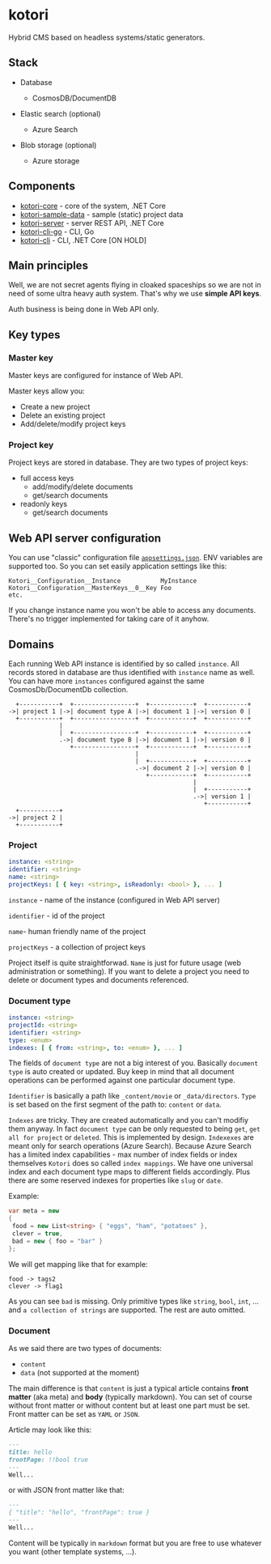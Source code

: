 # kotori

Hybrid CMS based on headless systems/static generators.

## Stack

- Database
  - CosmosDB/DocumentDB

- Elastic search (optional)
  - Azure Search 

- Blob storage (optional)
  - Azure storage

## Components

- [kotori-core](https://github.com/kotorihq/kotori-core) - core of the system, .NET Core
- [kotori-sample-data](https://github.com/kotorihq/kotori-sample-data) - sample (static) project data 
- [kotori-server](https://github.com/kotorihq/kotori-server) - server REST API, .NET Core
- [kotori-cli-go](https://github.com/kotorihq/kotori-cli-go) - CLI, Go
- [kotori-cli](https://github.com/kotorihq/kotori-cli) - CLI, .NET Core [ON HOLD]

## Main principles

Well, we are not secret agents flying in cloaked spaceships so we are not in need of some ultra heavy auth system. That's why we use __simple API keys__.

Auth business is being done in Web API only.

## Key types

### Master key

Master keys are configured for instance of Web API.

Master keys allow you:
- Create a new project
- Delete an existing project
- Add/delete/modify project keys

### Project key

Project keys are stored in database. They are two types of project keys:
- full access keys
  - add/modify/delete documents
  - get/search documents
- readonly keys
  - get/search documents

## Web API server configuration

You can use "classic" configuration file [``appsettings.json``](https://raw.githubusercontent.com/kotorihq/kotori-server/master/KotoriServer/appsettings.json). ENV variables are supported too. So you can set easily application settings like this:

```
Kotori__Configuration__Instance           MyInstance
Kotori__Configuration__MasterKeys__0__Key Foo
etc.
```

If you change instance name you won't be able to access any documents. There's no trigger implemented for taking care of it anyhow.

## Domains

Each running Web API instance is identified by so called ``instance``. All records stored in database are thus identified with ``instance`` name as well. You can have more ``instances`` configured against the same CosmosDb/DocumentDb collection.

```
  +-----------+  +-----------------+  +------------+  +-----------+
->| project 1 |->| document type A |->| document 1 |->| version 0 |
  +-----------+  +-----------------+  +------------+  +-----------+
              |
              |  +-----------------+  +------------+  +-----------+
              .->| document type B |->| document 1 |->| version 0 |
                 +-----------------+  +------------+  +-----------+
                                   |
                                   |  +------------+  +-----------+
                                   .->| document 2 |->| version 0 |
                                      +------------+  +-----------+
                                                   |
                                                   |  +-----------+
                                                   .->| version 1 |
                                                      +-----------+
  +-----------+                                       
->| project 2 |
  +-----------+
```        

### Project

```yaml
instance: <string>
identifier: <string>
name: <string>
projectKeys: [ { key: <string>, isReadonly: <bool> }, ... ]
```

``instance`` - name of the instance (configured in Web API server)

``identifier`` - id of the project

``name``- human friendly name of the project

``projectKeys`` - a collection of project keys

Project itself is quite straightforwad. ``Name`` is just for future usage (web administration or something).
If you want to delete a project you need to delete or document types and documents referenced.

### Document type

```yaml
instance: <string>
projectId: <string>
identifier: <string>
type: <enum>
indexes: [ { from: <string>, to: <enum> }, ... ]

```

The fields of ``document type`` are not a big interest of you. Basically ``document type`` is auto created or updated. Buy keep in mind that all document operations can be performed against one particular document type.

``Identifier`` is basically a path like ``_content/movie`` or ``_data/directors``. ``Type`` is set based on the first segment of the path to: ``content`` or ``data``.

``Indexes`` are tricky. They are created automatically and you can't modifiy them anyway. In fact ``document type`` can be only requested to being ``get``, ``get all for project`` or ``deleted``. This is implemented by design. ``Indexexes`` are meant only for search operations (Azure Search). Because Azure Search has a limited index capabilities - max number of index fields or index themselves ``Kotori`` does so called ``index mappings``. We have one universal index and each document type maps to different fields accordingly. Plus there are some reserved indexes for properties like ``slug`` or ``date``.

Example:

```csharp
var meta = new
{
 food = new List<string> { "eggs", "ham", "potatoes" },
 clever = true,
 bad = new { foo = "bar" }
};
```

We will get mapping like that for example:

```
food -> tags2
clever -> flag1
```

As you can see ``bad`` is missing. Only primitive types like ``string``, ``bool``, ``int``, ... and ``a collection of strings`` are supported. The rest are auto omitted.

### Document

As we said there are two types of documents:
- ``content``
- ``data`` (not supported at the moment)

The main difference is that ``content`` is just a typical article contains **front matter** (aka meta) and **body** (typically markdown). You can set of course without front matter or without content but at least one part must be set. Front matter can be set as ``YAML`` or ``JSON``.

Article may look like this:
```markdown
---
title: hello
frontPage: !!bool true
---
Well...
```

or with JSON front matter like that:
```markdown
---
{ "title": "hello", "frontPage": true }
---
Well...
```

Content will be typically in ``markdown`` format but you are free to use whatever you want (other template systems, ...).











